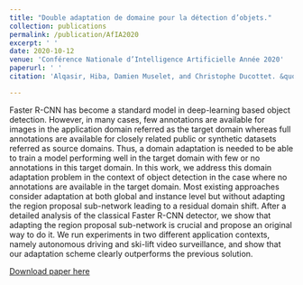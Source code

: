```yaml
---
title: "Double adaptation de domaine pour la détection d’objets."
collection: publications
permalink: /publication/AfIA2020
excerpt: ' '
date: 2020-10-12
venue: 'Conférence Nationale d’Intelligence Artificielle Année 2020'
paperurl: ' '
citation: 'Alqasir, Hiba, Damien Muselet, and Christophe Ducottet. &quot;Double adaptation de domaine pour la détection d’objets.&quot; <i>Conférence Nationale d’Intelligence Artificielle Année 2020</i>. 2020'.

---
```

Faster R-CNN has become a standard model in deep-learning based object detection. However, in many cases, few annotations are available for images in the application domain referred as the target domain whereas full annotations are available for closely related public or synthetic datasets referred as source domains. Thus, a domain adaptation is needed to be able to train a model performing well in the target domain with few or no annotations in this target domain. In this work, we address this domain adaptation problem in the context of object detection in the case where no annotations are available in the target domain. Most existing approaches consider adaptation at both global and instance level but without adapting the region proposal sub-network leading to a residual domain shift. After a detailed analysis of the classical Faster R-CNN detector, we show that adapting the region proposal sub-network is crucial and propose an original way to do it. We run experiments in two different application contexts, namely autonomous driving and ski-lift video surveillance, and show that our adaptation scheme clearly outperforms the previous solution.

[Download paper here](https://perso.univ-st-etienne.fr/muda8804/ACIVS20.pdf)


